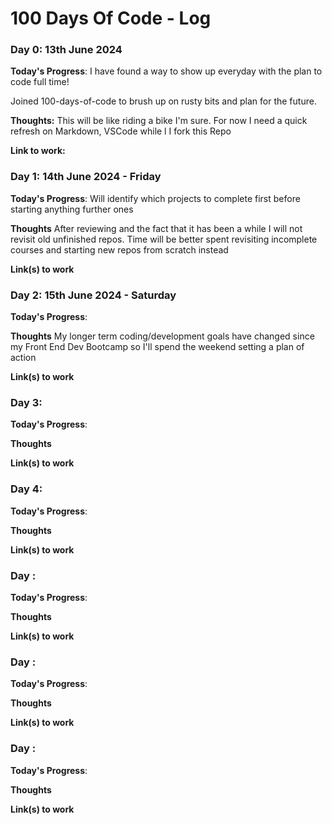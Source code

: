 # 100 Days Of Code - Log

### Day 0: 13th June 2024

**Today's Progress**: I have found a way to show up everyday with the plan to code full time! 

Joined 100-days-of-code to brush up on rusty bits and plan for the future. 

**Thoughts:** This will be like riding a bike I'm sure. For now I need a quick refresh on Markdown, VSCode while l I fork this Repo  

**Link to work:** 



### Day 1: 14th June 2024 - Friday

**Today's Progress**: Will identify which projects to complete first before starting anything further ones

**Thoughts** After reviewing and the fact that it has been a while I will not revisit old unfinished repos. Time will be better spent revisiting incomplete courses and starting new repos from scratch instead

**Link(s) to work**



### Day 2: 15th June 2024 - Saturday

**Today's Progress**: 

**Thoughts** My longer term coding/development goals have changed since my Front End Dev Bootcamp so I'll spend the weekend setting a plan of action

**Link(s) to work**



### Day 3:

**Today's Progress**:

**Thoughts** 

**Link(s) to work**



### Day 4:

**Today's Progress**:

**Thoughts** 

**Link(s) to work**



### Day :

**Today's Progress**:

**Thoughts** 

**Link(s) to work**



### Day :

**Today's Progress**:

**Thoughts** 

**Link(s) to work**



### Day :

**Today's Progress**:

**Thoughts** 

**Link(s) to work**
